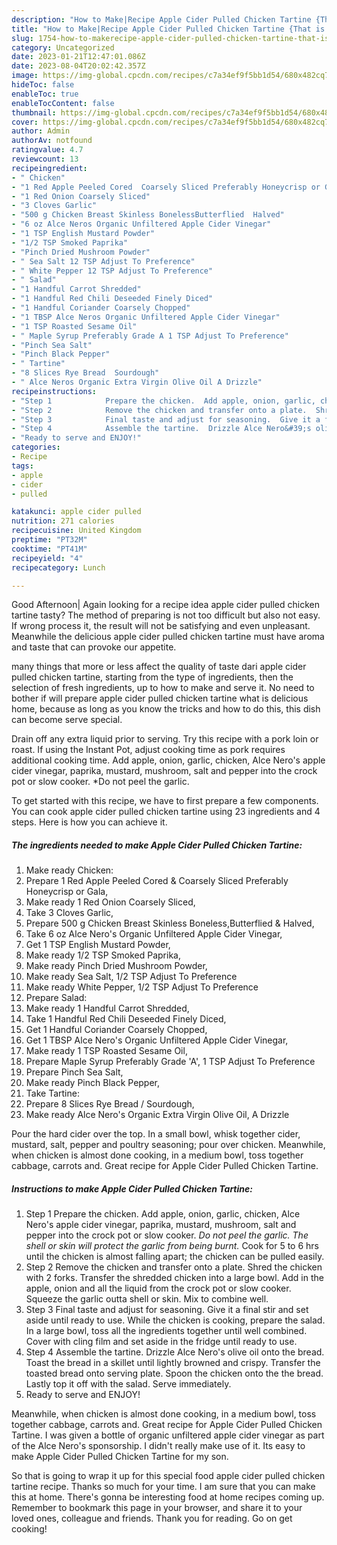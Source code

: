 ```yaml
---
description: "How to Make|Recipe Apple Cider Pulled Chicken Tartine {That is Simple"
title: "How to Make|Recipe Apple Cider Pulled Chicken Tartine {That is Simple"
slug: 1754-how-to-makerecipe-apple-cider-pulled-chicken-tartine-that-is-simple
category: Uncategorized
date: 2023-01-21T12:47:01.086Z
date: 2023-08-04T20:02:42.357Z
image: https://img-global.cpcdn.com/recipes/c7a34ef9f5bb1d54/680x482cq70/apple-cider-pulled-chicken-tartine-recipe-main-photo.jpg
hideToc: false
enableToc: true
enableTocContent: false
thumbnail: https://img-global.cpcdn.com/recipes/c7a34ef9f5bb1d54/680x482cq70/apple-cider-pulled-chicken-tartine-recipe-main-photo.jpg
cover: https://img-global.cpcdn.com/recipes/c7a34ef9f5bb1d54/680x482cq70/apple-cider-pulled-chicken-tartine-recipe-main-photo.jpg
author: Admin
authorAv: notfound
ratingvalue: 4.7
reviewcount: 13
recipeingredient:
- " Chicken"
- "1 Red Apple Peeled Cored  Coarsely Sliced Preferably Honeycrisp or Gala"
- "1 Red Onion Coarsely Sliced"
- "3 Cloves Garlic"
- "500 g Chicken Breast Skinless BonelessButterflied  Halved"
- "6 oz Alce Neros Organic Unfiltered Apple Cider Vinegar"
- "1 TSP English Mustard Powder"
- "1/2 TSP Smoked Paprika"
- "Pinch Dried Mushroom Powder"
- " Sea Salt 12 TSP Adjust To Preference"
- " White Pepper 12 TSP Adjust To Preference"
- " Salad"
- "1 Handful Carrot Shredded"
- "1 Handful Red Chili Deseeded Finely Diced"
- "1 Handful Coriander Coarsely Chopped"
- "1 TBSP Alce Neros Organic Unfiltered Apple Cider Vinegar"
- "1 TSP Roasted Sesame Oil"
- " Maple Syrup Preferably Grade A 1 TSP Adjust To Preference"
- "Pinch Sea Salt"
- "Pinch Black Pepper"
- " Tartine"
- "8 Slices Rye Bread  Sourdough"
- " Alce Neros Organic Extra Virgin Olive Oil A Drizzle"
recipeinstructions:
- "Step 1            Prepare the chicken.  Add apple, onion, garlic, chicken, Alce Nero&#39;s apple cider vinegar, paprika, mustard, mushroom, salt and pepper into the crock pot or slow cooker.  *Do not peel the garlic. The shell or skin will protect the garlic from being burnt.*  Cook for 5 to 6 hrs until the chicken is almost falling apart; the chicken can be pulled easily."
- "Step 2            Remove the chicken and transfer onto a plate.  Shred the chicken with 2 forks.  Transfer the shredded chicken into a large bowl.  Add in the apple, onion and all the liquid from the crock pot or slow cooker.  Squeeze the garlic outta shell or skin.  Mix to combine well."
- "Step 3            Final taste and adjust for seasoning.  Give it a final stir and set aside until ready to use.  While the chicken is cooking, prepare the salad.  In a large bowl, toss all the ingredients together until well combined.  Cover with cling film and set aside in the fridge until ready to use."
- "Step 4            Assemble the tartine.  Drizzle Alce Nero&#39;s olive oil onto the bread.  Toast the bread in a skillet until lightly browned and crispy.  Transfer the toasted bread onto serving plate.  Spoon the chicken onto the the bread.  Lastly top it off with the salad.  Serve immediately."
- "Ready to serve and ENJOY!"
categories:
- Recipe
tags:
- apple
- cider
- pulled

katakunci: apple cider pulled 
nutrition: 271 calories
recipecuisine: United Kingdom
preptime: "PT32M"
cooktime: "PT41M"
recipeyield: "4"
recipecategory: Lunch

---
```



Good Afternoon| Again looking for a recipe idea apple cider pulled chicken tartine tasty? The method of preparing is not too difficult but also not easy. If wrong process it, the result will not be satisfying and even unpleasant. Meanwhile the delicious apple cider pulled chicken tartine must have aroma and taste that can provoke our appetite.






many things that more or less affect the quality of taste dari apple cider pulled chicken tartine, starting from the type of ingredients, then the selection of fresh ingredients, up to how to make and serve it. No need to bother if will prepare apple cider pulled chicken tartine what is delicious home, because as long as you know the tricks and how to do this, this dish can become serve special.


Drain off any extra liquid prior to serving. Try this recipe with a pork loin or roast. If using the Instant Pot, adjust cooking time as pork requires additional cooking time. Add apple, onion, garlic, chicken, Alce Nero&#39;s apple cider vinegar, paprika, mustard, mushroom, salt and pepper into the crock pot or slow cooker. *Do not peel the garlic.


To get started with this recipe, we have to first prepare a few components. You can cook apple cider pulled chicken tartine using 23 ingredients and 4 steps. Here is how you can achieve it.

<!--inarticleads1-->

##### The ingredients needed to make Apple Cider Pulled Chicken Tartine:

1. Make ready  Chicken:
1. Prepare 1 Red Apple Peeled Cored &amp; Coarsely Sliced Preferably Honeycrisp or Gala,
1. Make ready 1 Red Onion Coarsely Sliced,
1. Take 3 Cloves Garlic,
1. Prepare 500 g Chicken Breast Skinless Boneless,Butterflied &amp; Halved,
1. Take 6 oz Alce Nero&#39;s Organic Unfiltered Apple Cider Vinegar,
1. Get 1 TSP English Mustard Powder,
1. Make ready 1/2 TSP Smoked Paprika,
1. Make ready Pinch Dried Mushroom Powder,
1. Make ready  Sea Salt, 1/2 TSP Adjust To Preference
1. Make ready  White Pepper, 1/2 TSP Adjust To Preference
1. Prepare  Salad:
1. Make ready 1 Handful Carrot Shredded,
1. Take 1 Handful Red Chili Deseeded Finely Diced,
1. Get 1 Handful Coriander Coarsely Chopped,
1. Get 1 TBSP Alce Nero&#39;s Organic Unfiltered Apple Cider Vinegar,
1. Make ready 1 TSP Roasted Sesame Oil,
1. Prepare  Maple Syrup Preferably Grade &#39;A&#39;, 1 TSP Adjust To Preference
1. Prepare Pinch Sea Salt,
1. Make ready Pinch Black Pepper,
1. Take  Tartine:
1. Prepare 8 Slices Rye Bread / Sourdough,
1. Make ready  Alce Nero&#39;s Organic Extra Virgin Olive Oil, A Drizzle


Pour the hard cider over the top. In a small bowl, whisk together cider, mustard, salt, pepper and poultry seasoning; pour over chicken. Meanwhile, when chicken is almost done cooking, in a medium bowl, toss together cabbage, carrots and. Great recipe for Apple Cider Pulled Chicken Tartine. 

<!--inarticleads2-->

##### Instructions to make Apple Cider Pulled Chicken Tartine:

1. Step 1            Prepare the chicken.  Add apple, onion, garlic, chicken, Alce Nero&#39;s apple cider vinegar, paprika, mustard, mushroom, salt and pepper into the crock pot or slow cooker.  *Do not peel the garlic. The shell or skin will protect the garlic from being burnt.*  Cook for 5 to 6 hrs until the chicken is almost falling apart; the chicken can be pulled easily.
1. Step 2            Remove the chicken and transfer onto a plate.  Shred the chicken with 2 forks.  Transfer the shredded chicken into a large bowl.  Add in the apple, onion and all the liquid from the crock pot or slow cooker.  Squeeze the garlic outta shell or skin.  Mix to combine well.
1. Step 3            Final taste and adjust for seasoning.  Give it a final stir and set aside until ready to use.  While the chicken is cooking, prepare the salad.  In a large bowl, toss all the ingredients together until well combined.  Cover with cling film and set aside in the fridge until ready to use.
1. Step 4            Assemble the tartine.  Drizzle Alce Nero&#39;s olive oil onto the bread.  Toast the bread in a skillet until lightly browned and crispy.  Transfer the toasted bread onto serving plate.  Spoon the chicken onto the the bread.  Lastly top it off with the salad.  Serve immediately.
1. Ready to serve and ENJOY!

Meanwhile, when chicken is almost done cooking, in a medium bowl, toss together cabbage, carrots and. Great recipe for Apple Cider Pulled Chicken Tartine. I was given a bottle of organic unfiltered apple cider vinegar as part of the Alce Nero&#39;s sponsorship. I didn&#39;t really make use of it. Its easy to make Apple Cider Pulled Chicken Tartine for my son. 

So that is going to wrap it up for this special food apple cider pulled chicken tartine recipe. Thanks so much for your time. I am sure that you can make this at home. There's gonna be interesting food at home recipes coming up. Remember to bookmark this page in your browser, and share it to your loved ones, colleague and friends. Thank you for reading. Go on get cooking!
